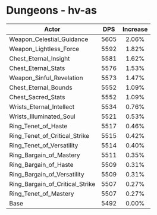 # Dungeons - hv-as
| Actor | DPS | Increase |
|---|:---:|:---:|
|Weapon_Celestial_Guidance|5605|2.06%|
|Weapon_Lightless_Force|5592|1.82%|
|Chest_Eternal_Insight|5581|1.62%|
|Chest_Eternal_Stats|5576|1.53%|
|Weapon_Sinful_Revelation|5573|1.47%|
|Chest_Eternal_Bounds|5552|1.09%|
|Chest_Sacred_Stats|5552|1.09%|
|Wrists_Eternal_Intellect|5534|0.76%|
|Wrists_Illuminated_Soul|5521|0.53%|
|Ring_Tenet_of_Haste|5517|0.46%|
|Ring_Tenet_of_Critical_Strike|5515|0.42%|
|Ring_Tenet_of_Versatility|5514|0.40%|
|Ring_Bargain_of_Mastery|5511|0.35%|
|Ring_Bargain_of_Haste|5509|0.31%|
|Ring_Bargain_of_Versatility|5509|0.31%|
|Ring_Bargain_of_Critical_Strike|5507|0.27%|
|Ring_Tenet_of_Mastery|5507|0.27%|
|Base|5492|0.00%|

